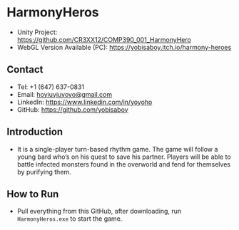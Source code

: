 # HarmonyHeros
- Unity Project: https://github.com/CR3XX12/COMP390_001_HarmonyHero
- WebGL Version Available (PC): https://yobisaboy.itch.io/harmony-heroes
  
## Contact
- Tel: +1 (647) 637-0831
- Email: hoyiuyiuyoyo@gmail.com
- LinkedIn: https://www.linkedin.com/in/yoyoho
- GitHub: https://github.com/yobisaboy

## Introduction
- It is a single-player turn-based rhythm game. The game will follow a young bard who’s on his quest to save his partner. Players will be able to battle infected monsters found in the overworld and fend for themselves by purifying them.

## How to Run
- Pull everything from this GitHub, after downloading, run `HarmonyHeros.exe` to start the game.

